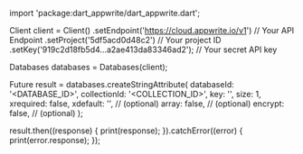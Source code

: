 import 'package:dart_appwrite/dart_appwrite.dart';

Client client = Client()
  .setEndpoint('https://cloud.appwrite.io/v1') // Your API Endpoint
  .setProject('5df5acd0d48c2') // Your project ID
  .setKey('919c2d18fb5d4...a2ae413da83346ad2'); // Your secret API key

Databases databases = Databases(client);

Future result = databases.createStringAttribute(
  databaseId: '<DATABASE_ID>',
  collectionId: '<COLLECTION_ID>',
  key: '',
  size: 1,
  xrequired: false,
  xdefault: '<DEFAULT>', // (optional)
  array: false, // (optional)
  encrypt: false, // (optional)
);

result.then((response) {
  print(response);
}).catchError((error) {
  print(error.response);
});
